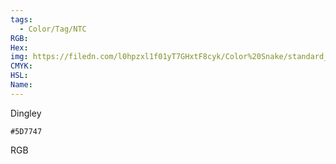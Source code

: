 ```yaml
---
tags:
  - Color/Tag/NTC
RGB:
Hex:
img: https://filedn.com/l0hpzxl1f01yT7GHxtF8cyk/Color%20Snake/standard_csv_to_svg//5D7747.svg
CMYK:
HSL:
Name:
---
```

Dingley
```palette
#5D7747
```
RGB
